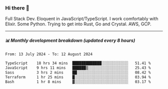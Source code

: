 ### Hi there 👋

Full Stack Dev. Eloquent in JavaScript/TypeScript. I work comfortably with Elixir. Some Python. Trying to get into Rust, Go and Crystal. AWS, GCP.

***

##### 📊 Monthly development breakdown (updated every 8 hours)

<!--START_SECTION:waka-->

```txt
From: 13 July 2024 - To: 12 August 2024

TypeScript    18 hrs 34 mins  █████████████░░░░░░░░░░░░   51.41 %
JavaScript    9 hrs 11 mins   ██████▒░░░░░░░░░░░░░░░░░░   25.43 %
Sass          3 hrs 2 mins    ██░░░░░░░░░░░░░░░░░░░░░░░   08.42 %
Terraform     1 hr 25 mins    █░░░░░░░░░░░░░░░░░░░░░░░░   03.94 %
Bash          1 hr 8 mins     ▓░░░░░░░░░░░░░░░░░░░░░░░░   03.17 %
```

<!--END_SECTION:waka-->
